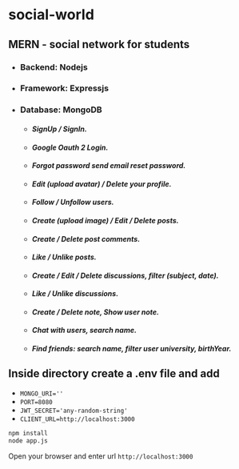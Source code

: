 # social-world

## MERN - social network for students

- ### Backend: Nodejs
- ### Framework: Expressjs
- ### Database: MongoDB
    - #### *SignUp / SignIn.*
    - #### *Google Oauth 2 Login.*
    - #### *Forgot password send email reset password.*
    - #### *Edit (upload avatar) / Delete your profile.*
    - #### *Follow / Unfollow users.*
    - #### *Create (upload image) / Edit / Delete posts.*
    - #### *Create / Delete post comments.*
    - #### *Like / Unlike posts.*
    - #### *Create / Edit / Delete discussions, filter (subject, date).*
    - #### *Like / Unlike discussions.*
    - #### *Create / Delete note, Show user note.*
    - #### *Chat with users, search name.*
    - #### *Find friends: search name, filter user university, birthYear.*

## Inside directory create a .env file and add
- `MONGO_URI=''`
- `PORT=8080`
- `JWT_SECRET='any-random-string'`
- `CLIENT_URL=http://localhost:3000`

```bash
npm install
node app.js
```

Open your browser and enter url `http://localhost:3000`
